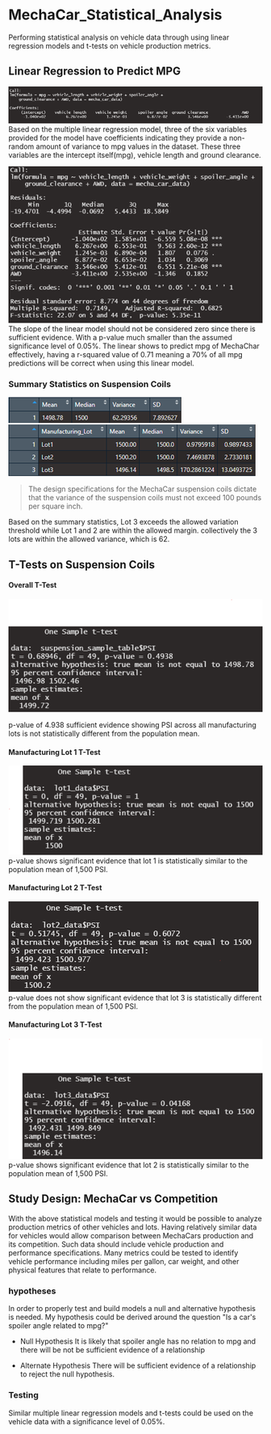 # MechaCar_Statistical_Analysis
Performing statistical analysis on vehicle data through using linear regression models and t-tests on vehicle production metrics. 


## Linear Regression to Predict MPG

![linear](https://github.com/DonnieData/MechaCar_Statistical_Analysis/blob/main/img/multiple_regression_co.png)
Based on the multiple linear regression model, three of the six variables provided for the model have coefficients indicating they provide a non-random amount of variance to mpg values in the dataset. These three variables are the intercept itself(mpg), vehicle length and ground clearance. 

![summary](https://github.com/DonnieData/MechaCar_Statistical_Analysis/blob/main/img/multiple_regression_summary.png)
The slope of the linear model should not be considered zero since there is sufficient evidence. With a p-value much smaller than the assumed significance level of 0.05%.
The linear shows to predict mpg of MechaChar effectively, having a r-squared value of 0.71 meaning a 70% of all mpg predictions will be correct when using this linear model. 


### Summary Statistics on Suspension Coils 
![lot](https://github.com/DonnieData/MechaCar_Statistical_Analysis/blob/main/img/lot_summary.png)
![subset](https://github.com/DonnieData/MechaCar_Statistical_Analysis/blob/main/img/subset_summary.png)


> The design specifications for the MechaCar suspension coils dictate that the variance of the suspension coils must not exceed 100 pounds per square inch.

Based on the summary statistics, Lot 3 exceeds the allowed variation threshold while Lot 1 and 2 are within the allowed margin. collectively the 3 lots are within the allowed variance, which is 62.

## T-Tests on Suspension Coils

#### Overall T-Test 
![overall](https://github.com/DonnieData/MechaCar_Statistical_Analysis/blob/main/img/overall_test_t.png)

p-value of 4.938 sufficient evidence showing PSI across all manufacturing lots is not statistically different from the population mean.

#### Manufacturing Lot 1 T-Test 
![lot1](https://github.com/DonnieData/MechaCar_Statistical_Analysis/blob/main/img/lot_1_test.png)
p-value shows significant evidence that lot 1 is statistically similar to the population mean of 1,500 PSI.

#### Manufacturing Lot 2 T-Test 
![lot2](https://github.com/DonnieData/MechaCar_Statistical_Analysis/blob/main/img/lot_2_test.png)
p-value does not show significant evidence that lot 3 is statistically different from the population mean of 1,500 PSI.

#### Manufacturing Lot 3 T-Test 
![lot3](https://github.com/DonnieData/MechaCar_Statistical_Analysis/blob/main/img/lot_3_test.png)
p-value shows significant evidence that lot 2 is statistically similar to the population mean of 1,500 PSI.

## Study Design: MechaCar vs Competition

With the above statistical models and testing it would be possible to analyze production metrics of other vehicles and lots. 
Having relatively similar data for vehicles would allow comparison between MechaCars production and its competition. 
Such data should include vehicle production and performance specifications.
Many metrics could be tested to identify vehicle performance including miles per gallon, car weight, and other physical features that relate to performance. 

### hypotheses 
In order to properly test and build models a null and alternative hypothesis is needed. My hypothesis could be derived around the question "Is a car's spoiler angle related to mpg?" 

- Null Hypothesis 
  It is likely that spoiler angle has no relation to mpg and there will be not be sufficient evidence of a relationship 
  
- Alternate Hypothesis 
  There will be sufficient evidence of a relationship to reject the null hypothesis.

### Testing 
Similar multiple linear regression models and t-tests could be used on the vehicle data with a significance level of 0.05%.


